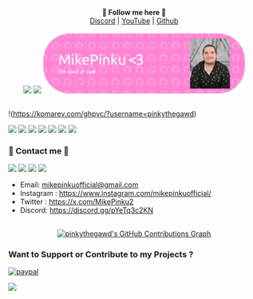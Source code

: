 <p align='center'>
  <b>🎨 Follow me here 🎨</b><br>  
  <a href="https://discord.gg/pYeTq3c2KN">Discord</a> |
  <a href="https://www.youtube.com/channel/UCIYU10MOnR9ppunHAQIcfxw">YouTube</a> |
  <a href="https://github.com/pinkythegawd">Github</a><br><br>
  <img src="https://ziadoua.github.io/m3-Markdown-Badges/badges/Discord/discord1.svg"/>
  <img src="https://dcbadge.limes.pink/api/shield/729537213464969218"/>
  <img src="https://raw.githubusercontent.com/pinkythegawd/pinkythegawd/refs/heads/main/github-header-image%20(1).png" style="width: 80%">
</p>

##
!(https://komarev.com/ghpvc/?username=pinkythegawd)

<img src="https://ziadoua.github.io/m3-Markdown-Badges/badges/CSS/css1.svg"/> <img src="https://img.shields.io/badge/JavaScript-F7DF1E?style=for-the-badge&logo=javascript&logoColor=white"/> <img src="https://img.shields.io/badge/GNU%2FLinux-42A5F5?style=for-the-badge&logo=linux&logoColor=white"/> <img src="https://img.shields.io/badge/Gmail-D14836?style=for-the-badge&logo=gmail&logoColor=white"/> <img src="https://img.shields.io/badge/Messenger-00B2FF?style=for-the-badge&logo=messenger&logoColor=white"/> <img src="https://img.shields.io/badge/Telegram-2CA5E0?style=for-the-badge&logo=telegram&logoColor=white"/> <img src="https://img.shields.io/badge/website-000000?style=for-the-badge&logo=About.me&logoColor=white"/>

### 🧰 Contact me 🧰
<img src="https://ziadoua.github.io/m3-Markdown-Badges/badges/Gmail/gmail1.svg"/> <img src="https://ziadoua.github.io/m3-Markdown-Badges/badges/Discord/discord1.svg"/> <img src="https://ziadoua.github.io/m3-Markdown-Badges/badges/Instagram/instagram3.svg"/> <img src="https://ziadoua.github.io/m3-Markdown-Badges/badges/Twitter/twitter2.svg"/>
- Email: <mikepinkuofficial@gmail.com>
- Instagram : https://www.instagram.com/mikepinkuofficial/
- Twitter : https://x.com/MikePinku2
- Discord: https://discord.gg/pYeTq3c2KN

##
<p align="center">
  <a href="https://github.com/pinkythegawd">
    <img alt="pinkythegawd's GitHub Contributions Graph" src="https://ghchart.rshah.org/pinkythegawd" />
  </a>
</p>

### Want to Support or Contribute to my Projects ?
<p>
  <a href="https://www.paypal.me/mikepinku/1">
      <img src="https://www.paypalobjects.com/en_US/i/btn/btn_donateCC_LG.gif" alt="paypal">
  </a>
</p>

<img src="https://camo.githubusercontent.com/626238757866864b3d04ed0c9c43cfc9f8c5983b3c1f085362967381d24761e4/68747470733a2f2f666f7274686562616467652e636f6d2f696d616765732f6261646765732f6275696c742d776974682d6c6f76652e737667"/>
